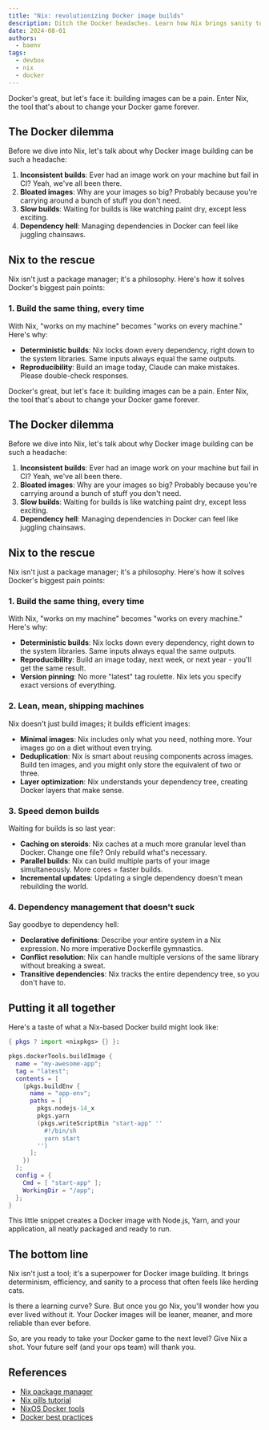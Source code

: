 ```yaml
---
title: "Nix: revolutionizing Docker image builds"
description: Ditch the Docker headaches. Learn how Nix brings sanity to image building with determinism and efficiency.
date: 2024-08-01
authors:
  - baenv
tags:
  - devbox
  - nix
  - docker
---
```


Docker's great, but let's face it: building images can be a pain. Enter Nix, the tool that's about to change your Docker game forever.

## The Docker dilemma

Before we dive into Nix, let's talk about why Docker image building can be such a headache:

1. **Inconsistent builds**: Ever had an image work on your machine but fail in CI? Yeah, we've all been there.
2. **Bloated images**: Why are your images so big? Probably because you're carrying around a bunch of stuff you don't need.
3. **Slow builds**: Waiting for builds is like watching paint dry, except less exciting.
4. **Dependency hell**: Managing dependencies in Docker can feel like juggling chainsaws.

## Nix to the rescue

Nix isn't just a package manager; it's a philosophy. Here's how it solves Docker's biggest pain points:

### 1. Build the same thing, every time

With Nix, "works on my machine" becomes "works on every machine." Here's why:

- **Deterministic builds**: Nix locks down every dependency, right down to the system libraries. Same inputs always equal the same outputs.
- **Reproducibility**: Build an image today,
  Claude can make mistakes. Please double-check responses.

Docker's great, but let's face it: building images can be a pain. Enter Nix, the tool that's about to change your Docker game forever.

## The Docker dilemma

Before we dive into Nix, let's talk about why Docker image building can be such a headache:

1. **Inconsistent builds**: Ever had an image work on your machine but fail in CI? Yeah, we've all been there.
2. **Bloated images**: Why are your images so big? Probably because you're carrying around a bunch of stuff you don't need.
3. **Slow builds**: Waiting for builds is like watching paint dry, except less exciting.
4. **Dependency hell**: Managing dependencies in Docker can feel like juggling chainsaws.

## Nix to the rescue

Nix isn't just a package manager; it's a philosophy. Here's how it solves Docker's biggest pain points:

### 1. Build the same thing, every time

With Nix, "works on my machine" becomes "works on every machine." Here's why:

- **Deterministic builds**: Nix locks down every dependency, right down to the system libraries. Same inputs always equal the same outputs.
- **Reproducibility**: Build an image today, next week, or next year - you'll get the same result.
- **Version pinning**: No more "latest" tag roulette. Nix lets you specify exact versions of everything.

### 2. Lean, mean, shipping machines

Nix doesn't just build images; it builds efficient images:

- **Minimal images**: Nix includes only what you need, nothing more. Your images go on a diet without even trying.
- **Deduplication**: Nix is smart about reusing components across images. Build ten images, and you might only store the equivalent of two or three.
- **Layer optimization**: Nix understands your dependency tree, creating Docker layers that make sense.

### 3. Speed demon builds

Waiting for builds is so last year:

- **Caching on steroids**: Nix caches at a much more granular level than Docker. Change one file? Only rebuild what's necessary.
- **Parallel builds**: Nix can build multiple parts of your image simultaneously. More cores = faster builds.
- **Incremental updates**: Updating a single dependency doesn't mean rebuilding the world.

### 4. Dependency management that doesn't suck

Say goodbye to dependency hell:

- **Declarative definitions**: Describe your entire system in a Nix expression. No more imperative Dockerfile gymnastics.
- **Conflict resolution**: Nix can handle multiple versions of the same library without breaking a sweat.
- **Transitive dependencies**: Nix tracks the entire dependency tree, so you don't have to.

## Putting it all together

Here's a taste of what a Nix-based Docker build might look like:

```nix
{ pkgs ? import <nixpkgs> {} }:

pkgs.dockerTools.buildImage {
  name = "my-awesome-app";
  tag = "latest";
  contents = [
    (pkgs.buildEnv {
      name = "app-env";
      paths = [
        pkgs.nodejs-14_x
        pkgs.yarn
        (pkgs.writeScriptBin "start-app" ''
          #!/bin/sh
          yarn start
        '')
      ];
    })
  ];
  config = {
    Cmd = [ "start-app" ];
    WorkingDir = "/app";
  };
}
```

This little snippet creates a Docker image with Node.js, Yarn, and your application, all neatly packaged and ready to run.

## The bottom line

Nix isn't just a tool; it's a superpower for Docker image building. It brings determinism, efficiency, and sanity to a process that often feels like herding cats.

Is there a learning curve? Sure. But once you go Nix, you'll wonder how you ever lived without it. Your Docker images will be leaner, meaner, and more reliable than ever before.

So, are you ready to take your Docker game to the next level? Give Nix a shot. Your future self (and your ops team) will thank you.

## References

- [Nix package manager](https://nixos.org/)
- [Nix pills tutorial](https://nixos.org/guides/nix-pills/)
- [NixOS Docker tools](https://nixos.org/manual/nixpkgs/stable/#sec-pkgs-dockerTools)
- [Docker best practices](https://docs.docker.com/develop/develop-images)
